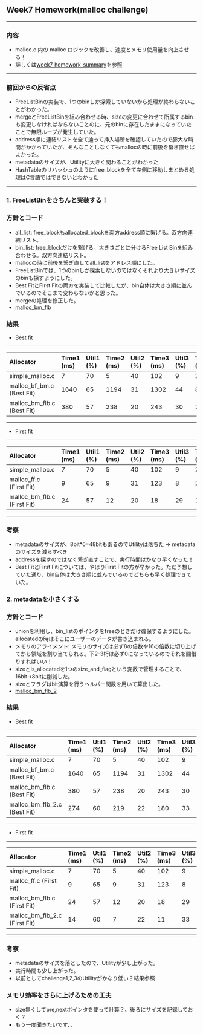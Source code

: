 ## Week7 Homework(malloc challenge)
---
### 内容
* malloc.c 内の malloc ロジックを改善し、速度とメモリ使用量を向上させる！
* 詳しくは[week7_homework_summary]()を参照
-----
### 前回からの反省点
* FreeListBinの実装で、1つのbinしか探索していないから処理が終わらないことがわかった。
* mergeとFreeListBinを組み合わせる時、sizeの変更に合わせて所属するbinも変更しなければならないことのに、元のbinに存在したままになっていたことで無限ループが発生していた。
* address順に連結リストを全て辿って挿入場所を確認していたので膨大な時間がかかっていたが、そんなことしなくてもmallocの時に前後を繋ぎ直せばよかった。
* metadataのサイズが、Utilityに大きく関わることがわかった
* HashTableのリハッシュのようにfree_blockを全て左側に移動しまとめる処理はC言語ではできないとわかった

-----
### 1. FreeListBinをきちんと実装する！

### 方針とコード
* all_list: free_blockもallocated_blockを両方address順に繋げる。双方向連結リスト。
* bin_list: free_blockだけを繋げる。大きさごとに分けるFree List Binを組み合わせる。双方向連結リスト。
* mallocの時に前後を繋ぎ直してall_listをアドレス順にした。
* FreeListBinでは、1つのbinしか探索しないのではなくそれより大きいサイズのbinも探すようにした。
* Best FitとFirst Fitの両方を実装して比較したが、bin自体は大きさ順に並んでいるのでそこまで変わらないかと思った。
* mergeの処理を修正した。
* [malloc_bm_flb](https://github.com/nzhzxnk/STEP/blob/main/week7_homework/malloc/malloc_bm_flb.c)

### 結果
* Best fit
---
| Allocator | Time1 (ms) | Util1 (%) | Time2 (ms) | Util2 (%) | Time3 (ms) | Util3 (%) | Time4 (ms) | Util4 (%) | Time5 (ms) | Util5 (%) |
| :--- | :--- | :--- | :--- | :--- | :--- | :--- | :--- | :--- | :--- | :--- |
| simple_malloc.c | 7 | 70 | 5 | 40 | 102 | 9 | 23645 | 15 | 13719 | 15 |
| malloc_bf_bm.c (Best Fit) | 1640 | 65 | 1194 | 31 | 1302 | 44 | 8209 | 71 | 5979 | 75 |
| malloc_bm_flb.c (Best Fit) | 380 | 57 | 238 | 20 | 243 | 30 | 235 | 74 | 189 | 75 |
---
* First fit
---
| Allocator | Time1 (ms) | Util1 (%) | Time2 (ms) | Util2 (%) | Time3 (ms) | Util3 (%) | Time4 (ms) | Util4 (%) | Time5 (ms) | Util5 (%) |
| :--- | :--- | :--- | :--- | :--- | :--- | :--- | :--- | :--- | :--- | :--- |
| simple_malloc.c | 7 | 70 | 5 | 40 | 102 | 9 | 23645 | 15 | 13719 | 15 |
| malloc_ff.c (First Fit) | 9 | 65 | 9 | 31 | 123 | 8 | 27079 | 15 | 19152 | 15 |
| malloc_bm_flb.c (First Fit) | 24 | 57 | 12 | 20 | 18 | 29 | 100 | 72 | 75 | 74 |
---

### 考察
* metadataのサイズが、8bit*6=48bitもあるのでUtilityは落ちた -> metadataのサイズを減らすべき
* addressを探すのではなく繋ぎ直すことで、実行時間はかなり早くなった！
* Best FitとFirst Fitについては、やはりFirst Fitの方が早かった。ただ予想していた通り、bin自体は大きさ順に並んでいるのでどちらも早く処理できていた。

### 2. metadataを小さくする

### 方針とコード
* unionを利用し、bin_listのポインタをfreeのときだけ確保するようにした。allocatedの時はそこにユーザーのデータが書き込まれる。
* メモリのアライメント: メモリのサイズは必ず8の倍数や16の倍数に切り上げてから領域を割り当てられる。下2-3桁は必ず0になっているのでそれを間借りすればいい！
* sizeとis_allocatedを1つのsize_and_flagという変数で管理することで、16bit->8bitに削減した。
* sizeとフラグはbit演算を行うヘルパー関数を用いて算出した。
* [malloc_bm_flb_2](https://github.com/nzhzxnk/STEP/blob/main/week7_homework/malloc/malloc_bm_flb_2.c)

### 結果
* Best fit
---
| Allocator | Time1 (ms) | Util1 (%) | Time2 (ms) | Util2 (%) | Time3 (ms) | Util3 (%) | Time4 (ms) | Util4 (%) | Time5 (ms) | Util5 (%) |
| :--- | :--- | :--- | :--- | :--- | :--- | :--- | :--- | :--- | :--- | :--- |
| simple_malloc.c | 7 | 70 | 5 | 40 | 102 | 9 | 23645 | 15 | 13719 | 15 |
| malloc_bf_bm.c (Best Fit) | 1640 | 65 | 1194 | 31 | 1302 | 44 | 8209 | 71 | 5979 | 75 |
| malloc_bm_flb.c (Best Fit) | 380 | 57 | 238 | 20 | 243 | 30 | 235 | 74 | 189 | 75 |
| malloc_bm_flb_2.c (Best Fit) | 274 | 60 | 219 | 22 | 180 | 33 | 167 | 75 | 152 | 76 |
---
* First fit
---
| Allocator | Time1 (ms) | Util1 (%) | Time2 (ms) | Util2 (%) | Time3 (ms) | Util3 (%) | Time4 (ms) | Util4 (%) | Time5 (ms) | Util5 (%) |
| :--- | :--- | :--- | :--- | :--- | :--- | :--- | :--- | :--- | :--- | :--- |
| simple_malloc.c | 7 | 70 | 5 | 40 | 102 | 9 | 23645 | 15 | 13719 | 15 |
| malloc_ff.c (First Fit) | 9 | 65 | 9 | 31 | 123 | 8 | 27079 | 15 | 19152 | 15 |
| malloc_bm_flb.c (First Fit) | 24 | 57 | 12 | 20 | 18 | 29 | 100 | 72 | 75 | 74 |
| malloc_bm_flb_2.c (First Fit) | 14 | 60 | 7 | 22 | 11 | 33 | 88 | 73 | 61 | 74 |
---

### 考察
* metadataのサイズを落としたので、Utilityが少し上がった。
* 実行時間も少し上がった。
* 以前としてchallenge1,2,3のUtilityがかなり低い？結果参照

### メモリ効率をさらに上げるための工夫
* size無くしてpre,nextポインタを使って計算？、後ろにサイズを記録しておく？
* もう一度聞きたいです、、
